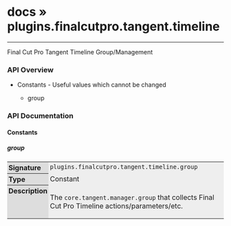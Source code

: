 # [docs](index.md) » plugins.finalcutpro.tangent.timeline
---

Final Cut Pro Tangent Timeline Group/Management

<style type="text/css">
	a { text-decoration: none; }
	a:hover { text-decoration: underline; }
	th { background-color: #DDDDDD; vertical-align: top; padding: 3px; }
	td { width: 100%; background-color: #EEEEEE; vertical-align: top; padding: 3px; }
	table { width: 100% ; border: 1px solid #0; text-align: left; }
	section > table table td { width: 0; }
</style>
<link rel="stylesheet" href="../../css/docs.css" type="text/css" media="screen" />
<h3>API Overview</h3>
<ul>
<li>Constants - Useful values which cannot be changed</li>
  <ul>
	<li><a href="#group">group</a></li>
  </ul>
</ul>
<h3>API Documentation</h3>
<h4 class="documentation-section">Constants</h4>
  <section id="group">
	<h5><a href="#group">group</a></h5>
	<table>
	  <tr>
		<th>Signature</th>
		<td><code>plugins.finalcutpro.tangent.timeline.group</code></td>
	  </tr>
	  <tr>
		<th>Type</th>
		<td>Constant</td>
	  </tr>
	  <tr>
		<th>Description</th>
		<td><p>The <code>core.tangent.manager.group</code> that collects Final Cut Pro Timeline actions/parameters/etc.</p>
</td>
	  </tr>
	</table>
  </section>
